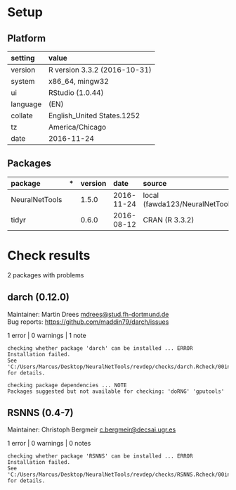 # Setup

## Platform

|setting  |value                        |
|:--------|:----------------------------|
|version  |R version 3.3.2 (2016-10-31) |
|system   |x86_64, mingw32              |
|ui       |RStudio (1.0.44)             |
|language |(EN)                         |
|collate  |English_United States.1252   |
|tz       |America/Chicago              |
|date     |2016-11-24                   |

## Packages

|package        |*  |version |date       |source                             |
|:--------------|:--|:-------|:----------|:----------------------------------|
|NeuralNetTools |   |1.5.0   |2016-11-24 |local (fawda123/NeuralNetTools@NA) |
|tidyr          |   |0.6.0   |2016-08-12 |CRAN (R 3.3.2)                     |

# Check results
2 packages with problems

## darch (0.12.0)
Maintainer: Martin Drees <mdrees@stud.fh-dortmund.de>  
Bug reports: https://github.com/maddin79/darch/issues

1 error  | 0 warnings | 1 note 

```
checking whether package 'darch' can be installed ... ERROR
Installation failed.
See 'C:/Users/Marcus/Desktop/NeuralNetTools/revdep/checks/darch.Rcheck/00install.out' for details.

checking package dependencies ... NOTE
Packages suggested but not available for checking: 'doRNG' 'gputools'
```

## RSNNS (0.4-7)
Maintainer: Christoph Bergmeir <c.bergmeir@decsai.ugr.es>

1 error  | 0 warnings | 0 notes

```
checking whether package 'RSNNS' can be installed ... ERROR
Installation failed.
See 'C:/Users/Marcus/Desktop/NeuralNetTools/revdep/checks/RSNNS.Rcheck/00install.out' for details.
```

